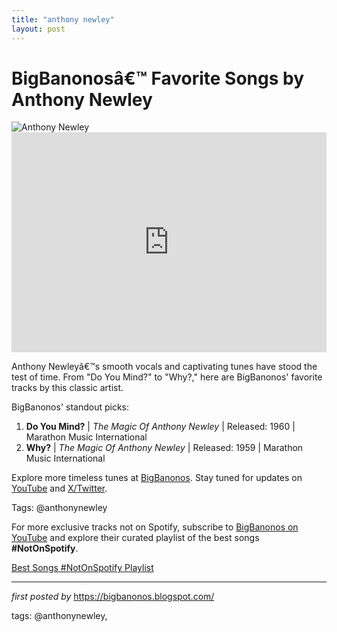 ```yaml
---
title: "anthony newley"
layout: post
---
```

 <!-- Title of the Post -->
<h1 >BigBanonosâ€™ Favorite Songs by Anthony Newley</h1> <!-- Featured Image -->
<div > <img src="https://i.scdn.co/image/465f9428268fb64df48b95e382035e242ce80e4f" alt="Anthony Newley">
</div> <!-- Spotify Embed -->
<div > <iframe src="https://open.spotify.com/embed/playlist/5ovQPfENKIQMVtgKJ6RWmc?utm_source=generator" width="100%" height="352" frameBorder="0" allowfullscreen="" allow="autoplay; clipboard-write; encrypted-media; fullscreen; picture-in-picture" loading="lazy"></iframe>
</div> <!-- Introductory Text -->
<p >Anthony Newleyâ€™s smooth vocals and captivating tunes have stood the test of time. From "Do You Mind?" to "Why?," here are BigBanonos' favorite tracks by this classic artist.</p> <!-- Song Highlights -->
<div > <p>BigBanonos' standout picks:</p> <ol> <li><strong>Do You Mind?</strong> | <em>The Magic Of Anthony Newley</em> | Released: 1960 | Marathon Music International</li> <li><strong>Why?</strong> | <em>The Magic Of Anthony Newley</em> | Released: 1959 | Marathon Music International</li> </ol>
</div> <!-- Footer Links -->
<div > <p>Explore more timeless tunes at <a href="https://bigbanonos.blogspot.com/" target="_blank">BigBanonos</a>. Stay tuned for updates on <a href="https://www.youtube.com/@BigBanonos" target="_blank">YouTube</a> and <a href="https://x.com/bigbanonos" target="_blank">X/Twitter</a>.</p>
</div> <!-- Tags -->
<p >Tags: @anthonynewley</p>


<!--Subscribe and Playlist Links-->
<div>
    <p>For more exclusive tracks not on Spotify, subscribe to <a href="https://www.youtube.com/@BigBanonos" target="_blank">BigBanonos on YouTube</a> and explore their curated playlist of the best songs <strong>#NotOnSpotify</strong>.</p>
    <p><a href="https://www.youtube.com/playlist?list=PLtuNtuTatqI0kFahUCbtbfenC_ET5O_tr" target="_blank">Best Songs #NotOnSpotify Playlist<br /></a></p></div>

<hr />

<p><em>first posted by</em> <a href="https://bigbanonos.blogspot.com/" rel="noopener" target="_new">https://bigbanonos.blogspot.com/</a></p>

<p>tags: @anthonynewley,</p>
